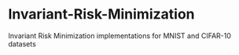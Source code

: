 # Invariant-Risk-Minimization
Invariant Risk Minimization implementations for MNIST and CIFAR-10 datasets
